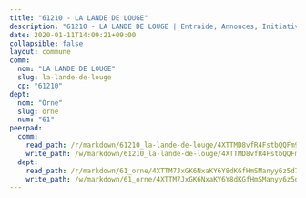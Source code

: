 ```yaml
---
title: "61210 - LA LANDE DE LOUGE"
description: "61210 - LA LANDE DE LOUGE | Entraide, Annonces, Initiatives"
date: 2020-01-11T14:09:21+09:00
collapsible: false
layout: commune
comm:
  nom: "LA LANDE DE LOUGE"
  slug: la-lande-de-louge
  cp: "61210"
dept:
  nom: "Orne"
  slug: orne
  num: "61"
peerpad:
  comm:
    read_path: /r/markdown/61210_la-lande-de-louge/4XTTMD8vfR4FstbQQFm9QeRVGJvTPec3Vj2FRTWMtAXCj5czT
    write_path: /w/markdown/61210_la-lande-de-louge/4XTTMD8vfR4FstbQQFm9QeRVGJvTPec3Vj2FRTWMtAXCj5czT-K3TgV1seKeFgK6BtDn8HaQeAJnUcjXHay9DPR9BXpdhLCJvJNbKz3R4P7LE92pVvRq6HvevywiJWQHNh13inLcDciGTz8vpoqS7Ur37qyDSzhgcisB263vHyNYzhGQnRpqqXAhWP
  dept:
    read_path: /r/markdown/61_orne/4XTTM7JxGK6NxaKY6Y8dKGfHmSManyy6z5d78TaTcUn3zJjy6
    write_path: /w/markdown/61_orne/4XTTM7JxGK6NxaKY6Y8dKGfHmSManyy6z5d78TaTcUn3zJjy6-K3TgUN9f9h2Fmk7w15QXNPtmJYWWDYEB4sLb6BW46ErzRh2NG4TmnnXd3GJfJ3dVSNBE8WudjKbLAy4CD2mQTtYeoUAUzvKztzGsCxcQ4ezpe7WGMgkNubsBkL3vV47Zushr5DqN
---
```


